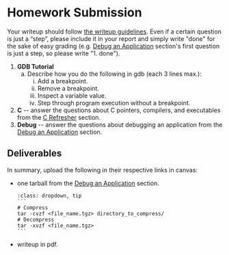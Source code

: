 # Homework Submission

Your writeup should follow [the writeup guidelines](../writeup_guidelines). <!--Your writeup should include the following:-->
Even if a certain question is just a “step”, please include it in your report and simply write "done" for the sake of easy grading (e.g. [Debug an Application](debug_app) section's first question is just a step, so please write "1. done").
<style type="text/css">
    ol { list-style-type: decimal; }
    ol ol { list-style-type: lower-alpha; }
    ol ol ol { list-style-type: lower-roman; }
</style>

1. **GDB Tutorial**
    1. Describe how you do the following in gdb (each 3 lines max.):
        1. Add a breakpoint.
        2. Remove a breakpoint.
        3. Inspect a variable value.
        4. Step through program execution without a breakpoint.
2. **C** -- answer the questions about C pointers, compilers, and executables 
from the [C Refresher](c_refresher) section.
3. **Debug** -- answer the questions about debugging an application from the 
[Debug an Application](debug_app) section.

<!-- 1. Provide the correct output from the terminal.
2. Provide code for the corrected function including the Makefile.
3. Include a description of how you used the tools to identify the bug. (Or confirm a hypothesis you formed about the location of the bug) (5 lines max.)
4. Answer the question about GDB. (3 lines max.)
5. Provide code for the `insert_in_order` function, including Makefile. -->

## Deliverables
In summary, upload the following in their respective links in canvas:
  - one tarball from the [Debug an Application](debug_app) section.
    ````{admonition} Quick linux commands for tar files
    :class: dropdown, tip
    ```
    # Compress
    tar -cvzf <file_name.tgz> directory_to_compress/
    # Decompress
    tar -xvzf <file_name.tgz>
    ```
    ````
  - writeup in pdf.
